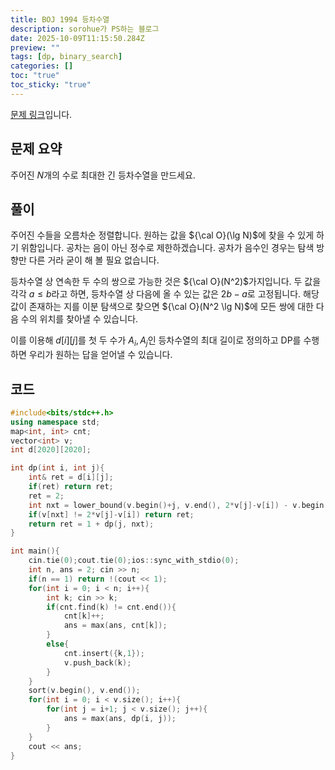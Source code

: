 ```yaml
---
title: BOJ 1994 등차수열
description: sorohue가 PS하는 블로그
date: 2025-10-09T11:15:50.284Z
preview: ""
tags: [dp, binary_search]
categories: []
toc: "true"
toc_sticky: "true"
---
```


[문제 링크](https://www.acmicpc.net/problem/1994)입니다.

## 문제 요약

주어진 $N$개의 수로 최대한 긴 등차수열을 만드세요.

## 풀이

주어진 수들을 오름차순 정렬합니다. 원하는 값을 ${\cal O}(\lg N)$에 찾을 수 있게 하기 위함입니다. 공차는 음이 아닌 정수로 제한하겠습니다. 공차가 음수인 경우는 탐색 방향만 다른 거라 굳이 해 볼 필요 없습니다.

등차수열 상 연속한 두 수의 쌍으로 가능한 것은 ${\cal O}(N^2)$가지입니다. 두 값을 각각 $a \le b$라고 하면, 등차수열 상 다음에 올 수 있는 값은 $2b-a$로 고정됩니다. 해당 값이 존재하는 지를 이분 탐색으로 찾으면 ${\cal O}(N^2 \lg N)$에 모든 쌍에 대한 다음 수의 위치를 찾아낼 수 있습니다.

이를 이용해 $d[i][j]$를 첫 두 수가 $A_i, A_j$인 등차수열의 최대 길이로 정의하고 DP를 수행하면 우리가 원하는 답을 얻어낼 수 있습니다.

## 코드

```cpp
#include<bits/stdc++.h>
using namespace std;
map<int, int> cnt;
vector<int> v;
int d[2020][2020];

int dp(int i, int j){
	int& ret = d[i][j];
	if(ret) return ret;
	ret = 2;
	int nxt = lower_bound(v.begin()+j, v.end(), 2*v[j]-v[i]) - v.begin();
	if(v[nxt] != 2*v[j]-v[i]) return ret;
	return ret = 1 + dp(j, nxt);
}

int main(){
	cin.tie(0);cout.tie(0);ios::sync_with_stdio(0);
	int n, ans = 2; cin >> n;
	if(n == 1) return !(cout << 1);
	for(int i = 0; i < n; i++){
		int k; cin >> k;
		if(cnt.find(k) != cnt.end()){
			cnt[k]++;
			ans = max(ans, cnt[k]);
		}
		else{
			cnt.insert({k,1});
			v.push_back(k);
		}
	}
	sort(v.begin(), v.end());
	for(int i = 0; i < v.size(); i++){
		for(int j = i+1; j < v.size(); j++){
			ans = max(ans, dp(i, j));
		}
	}
	cout << ans;
}
```
